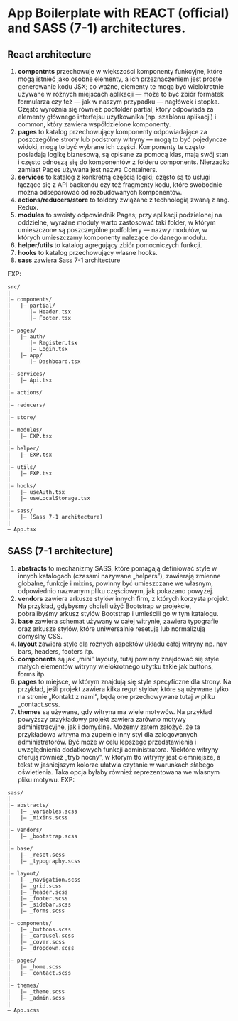 # App Boilerplate with REACT (official) and SASS (7-1) architectures.

## React architecture
1. <strong>compontnts</strong> przechowuje w większości komponenty funkcyjne, które
   mogą istnieć jako osobne elementy, a ich przeznaczeniem jest proste generowanie
   kodu JSX; co ważne, elementy te mogą być wielokrotnie używane w różnych
   miejscach aplikacji — może to być zbiór formatek formularza czy też — jak w naszym
   przypadku — nagłówek i stopka. Często wyróżnia się również podfolder partial,
   który odpowiada za elementy głównego interfejsu użytkownika (np. szablonu aplikacji)
   i common, który zawiera współdzielone komponenty.
2. <strong>pages</strong> to katalog przechowujący komponenty odpowiadające za poszczególne
   strony lub podstrony witryny — mogą to być pojedyncze widoki, mogą to być
   wybrane ich części. Komponenty te często posiadają logikę biznesową, są opisane
   za pomocą klas, mają swój stan i często odnoszą się do komponentów z folderu
   components. Nierzadko zamiast Pages używana jest nazwa Containers.
3. <strong>services</strong> to katalog z konkretną częścią logiki; często są to usługi łączące się z API
   backendu czy też fragmenty kodu, które swobodnie można odseparować
   od rozbudowanych komponentów.
4. <strong>actions/reducers/store</strong> to foldery związane z technologią zwaną z ang. Redux.
5. <strong>modules</strong> to swoisty odpowiednik Pages; przy aplikacji podzielonej na oddzielne,
   wyraźne moduły warto zastosować taki folder, w którym umieszczone są poszczególne
   podfoldery — nazwy modułów, w których umieszczamy komponenty należące
   do danego modułu.
6. <strong>helper/utils</strong> to katalog agregujący zbiór pomocniczych funkcji.
7. <strong>hooks</strong> to katalog przechowujący własne hooks.
8. <strong>sass</strong> zawiera Sass 7-1 architecture

EXP:
````
src/
|
|– components/
|   |– partial/
|      |– Header.tsx
|      |– Footer.tsx
|
|– pages/
|   |– auth/
|      |– Register.tsx
|      |– Login.tsx
|   |– app/
|      |– Dashboard.tsx
|
|– services/
|   |– Api.tsx
|
|– actions/
|
|– reducers/
|
|– store/
|
|– modules/
|   |– EXP.tsx
|
|– helper/
|   |– EXP.tsx
|
|– utils/
|   |– EXP.tsx
|
|– hooks/
|   |– useAuth.tsx
|   |– useLocalStorage.tsx
|
|– sass/
|   |– (Sass 7-1 architecture)
|
– App.tsx
````

## SASS (7-1 architecture)
1. <strong>abstracts</strong> to mechanizmy SASS, które pomagają definiować style w innych katalogach (czasami nazywane „helpers”), zawierają zmienne globalne, funkcje i mixins, powinny być umieszczane we własnym, odpowiednio nazwanym pliku częściowym, jak pokazano powyżej.
2. <strong>vendors</strong> zawiera arkusze stylów innych firm, z których korzysta projekt. Na przykład, gdybyśmy chcieli użyć Bootstrap w projekcie, pobralibyśmy arkusz stylów Bootstrap i umieścili go w tym katalogu.
3. <strong>base</strong> zawiera schemat używany w całej witrynie, zawiera typografie oraz arkusze stylów, które uniwersalnie resetują lub normalizują domyślny CSS.
4. <strong>layout</strong> zawiera style dla różnych aspektów układu całej witryny np. nav bars, headers, footers itp.
5. <strong>components</strong> są jak „mini” layouty, tutaj powinny znajdować się style małych elementów witryny wielokrotnego użytku takie jak buttons, forms itp.
6. <strong>pages</strong> to miejsce, w którym znajdują się style specyficzne dla strony. Na przykład, jeśli projekt zawiera kilka reguł stylów, które są używane tylko na stronie „Kontakt z nami”, będą one przechowywane tutaj w pliku _contact.scss.
7. <strong>themes</strong> są używane, gdy witryna ma wiele motywów. Na przykład powyższy przykładowy projekt zawiera zarówno motywy administracyjne, jak i domyślne. Możemy zatem założyć, że ta przykładowa witryna ma zupełnie inny styl dla zalogowanych administratorów. Być może w celu lepszego przedstawienia i uwzględnienia dodatkowych funkcji administratora. Niektóre witryny oferują również „tryb nocny”, w którym tło witryny jest ciemniejsze, a tekst w jaśniejszym kolorze ułatwia czytanie w warunkach słabego oświetlenia. Taka opcja byłaby również reprezentowana we własnym pliku motywu.
EXP:
````
sass/
|
|– abstracts/
|   |– _variables.scss
|   |– _mixins.scss
|
|– vendors/
|   |– _bootstrap.scss
|
|– base/
|   |– _reset.scss
|   |– _typography.scss
|
|– layout/
|   |– _navigation.scss
|   |– _grid.scss
|   |– _header.scss
|   |– _footer.scss
|   |– _sidebar.scss
|   |– _forms.scss
|
|– components/
|   |– _buttons.scss
|   |– _carousel.scss
|   |– _cover.scss
|   |– _dropdown.scss
|
|– pages/
|   |– _home.scss
|   |– _contact.scss
|
|– themes/
|   |– _theme.scss
|   |– _admin.scss
|
– App.scss
````
